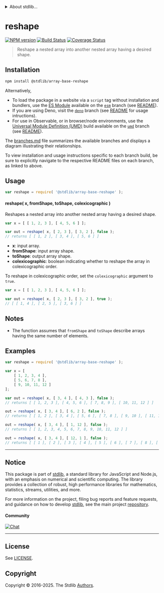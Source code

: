 <!--

@license Apache-2.0

Copyright (c) 2025 The Stdlib Authors.

Licensed under the Apache License, Version 2.0 (the "License");
you may not use this file except in compliance with the License.
You may obtain a copy of the License at

   http://www.apache.org/licenses/LICENSE-2.0

Unless required by applicable law or agreed to in writing, software
distributed under the License is distributed on an "AS IS" BASIS,
WITHOUT WARRANTIES OR CONDITIONS OF ANY KIND, either express or implied.
See the License for the specific language governing permissions and
limitations under the License.

-->


<details>
  <summary>
    About stdlib...
  </summary>
  <p>We believe in a future in which the web is a preferred environment for numerical computation. To help realize this future, we've built stdlib. stdlib is a standard library, with an emphasis on numerical and scientific computation, written in JavaScript (and C) for execution in browsers and in Node.js.</p>
  <p>The library is fully decomposable, being architected in such a way that you can swap out and mix and match APIs and functionality to cater to your exact preferences and use cases.</p>
  <p>When you use stdlib, you can be absolutely certain that you are using the most thorough, rigorous, well-written, studied, documented, tested, measured, and high-quality code out there.</p>
  <p>To join us in bringing numerical computing to the web, get started by checking us out on <a href="https://github.com/stdlib-js/stdlib">GitHub</a>, and please consider <a href="https://opencollective.com/stdlib">financially supporting stdlib</a>. We greatly appreciate your continued support!</p>
</details>

# reshape

[![NPM version][npm-image]][npm-url] [![Build Status][test-image]][test-url] [![Coverage Status][coverage-image]][coverage-url] <!-- [![dependencies][dependencies-image]][dependencies-url] -->

> Reshape a nested array into another nested array having a desired shape.

<section class="installation">

## Installation

```bash
npm install @stdlib/array-base-reshape
```

Alternatively,

-   To load the package in a website via a `script` tag without installation and bundlers, use the [ES Module][es-module] available on the [`esm`][esm-url] branch (see [README][esm-readme]).
-   If you are using Deno, visit the [`deno`][deno-url] branch (see [README][deno-readme] for usage intructions).
-   For use in Observable, or in browser/node environments, use the [Universal Module Definition (UMD)][umd] build available on the [`umd`][umd-url] branch (see [README][umd-readme]).

The [branches.md][branches-url] file summarizes the available branches and displays a diagram illustrating their relationships.

To view installation and usage instructions specific to each branch build, be sure to explicitly navigate to the respective README files on each branch, as linked to above.

</section>

<section class="usage">

## Usage

```javascript
var reshape = require( '@stdlib/array-base-reshape' );
```

#### reshape( x, fromShape, toShape, colexicographic )

Reshapes a nested array into another nested array having a desired shape.

```javascript
var x = [ [ 1, 2, 3 ], [ 4, 5, 6 ] ];

var out = reshape( x, [ 2, 3 ], [ 3, 2 ], false );
// returns [ [ 1, 2 ], [ 3, 4 ], [ 5, 6 ] ]
```

-   **x**: input array.
-   **fromShape**: input array shape.
-   **toShape**: output array shape.
-   **colexicographic**: boolean indicating whether to reshape the array in colexicographic order.

To reshape in colexicographic order, set the `colexicographic` argument to `true`.

```javascript
var x = [ [ 1, 2, 3 ], [ 4, 5, 6 ] ];

var out = reshape( x, [ 2, 3 ], [ 3, 2 ], true );
// [ [ 1, 4 ], [ 2, 5 ], [ 3, 6 ] ]
```

</section>

<!-- /.usage -->

<section class="notes">

## Notes

-   The function assumes that `fromShape` and `toShape` describe arrays having the same number of elements.

</section>

<!-- /.notes -->

<section class="examples">

## Examples

<!-- eslint no-undef: "error" -->

```javascript
var reshape = require( '@stdlib/array-base-reshape' );

var x = [
    [ 1, 2, 3, 4 ],
    [ 5, 6, 7, 8 ],
    [ 9, 10, 11, 12 ]
];

var out = reshape( x, [ 3, 4 ], [ 4, 3 ], false );
// returns [ [ 1, 2, 3 ], [ 4, 5, 6 ], [ 7, 8, 9 ], [ 10, 11, 12 ] ]

out = reshape( x, [ 3, 4 ], [ 6, 2 ], false );
// returns [ [ 1, 2 ], [ 3, 4 ], [ 5, 6 ], [ 7, 8 ], [ 9, 10 ], [ 11, 12 ] ]

out = reshape( x, [ 3, 4 ], [ 1, 12 ], false );
// returns [ [ 1, 2, 3, 4, 5, 6, 7, 8, 9, 10, 11, 12 ] ]

out = reshape( x, [ 3, 4 ], [ 12, 1 ], false );
// returns [ [ 1 ], [ 2 ], [ 3 ], [ 4 ], [ 5 ], [ 6 ], [ 7 ], [ 8 ], [ 9 ], [ 10 ], [ 11 ], [ 12 ] ]
```

</section>

<!-- /.examples -->

<!-- Section for related `stdlib` packages. Do not manually edit this section, as it is automatically populated. -->

<section class="related">

</section>

<!-- /.related -->

<!-- Section for all links. Make sure to keep an empty line after the `section` element and another before the `/section` close. -->


<section class="main-repo" >

* * *

## Notice

This package is part of [stdlib][stdlib], a standard library for JavaScript and Node.js, with an emphasis on numerical and scientific computing. The library provides a collection of robust, high performance libraries for mathematics, statistics, streams, utilities, and more.

For more information on the project, filing bug reports and feature requests, and guidance on how to develop [stdlib][stdlib], see the main project [repository][stdlib].

#### Community

[![Chat][chat-image]][chat-url]

---

## License

See [LICENSE][stdlib-license].


## Copyright

Copyright &copy; 2016-2025. The Stdlib [Authors][stdlib-authors].

</section>

<!-- /.stdlib -->

<!-- Section for all links. Make sure to keep an empty line after the `section` element and another before the `/section` close. -->

<section class="links">

[npm-image]: http://img.shields.io/npm/v/@stdlib/array-base-reshape.svg
[npm-url]: https://npmjs.org/package/@stdlib/array-base-reshape

[test-image]: https://github.com/stdlib-js/array-base-reshape/actions/workflows/test.yml/badge.svg?branch=main
[test-url]: https://github.com/stdlib-js/array-base-reshape/actions/workflows/test.yml?query=branch:main

[coverage-image]: https://img.shields.io/codecov/c/github/stdlib-js/array-base-reshape/main.svg
[coverage-url]: https://codecov.io/github/stdlib-js/array-base-reshape?branch=main

<!--

[dependencies-image]: https://img.shields.io/david/stdlib-js/array-base-reshape.svg
[dependencies-url]: https://david-dm.org/stdlib-js/array-base-reshape/main

-->

[chat-image]: https://img.shields.io/gitter/room/stdlib-js/stdlib.svg
[chat-url]: https://app.gitter.im/#/room/#stdlib-js_stdlib:gitter.im

[stdlib]: https://github.com/stdlib-js/stdlib

[stdlib-authors]: https://github.com/stdlib-js/stdlib/graphs/contributors

[umd]: https://github.com/umdjs/umd
[es-module]: https://developer.mozilla.org/en-US/docs/Web/JavaScript/Guide/Modules

[deno-url]: https://github.com/stdlib-js/array-base-reshape/tree/deno
[deno-readme]: https://github.com/stdlib-js/array-base-reshape/blob/deno/README.md
[umd-url]: https://github.com/stdlib-js/array-base-reshape/tree/umd
[umd-readme]: https://github.com/stdlib-js/array-base-reshape/blob/umd/README.md
[esm-url]: https://github.com/stdlib-js/array-base-reshape/tree/esm
[esm-readme]: https://github.com/stdlib-js/array-base-reshape/blob/esm/README.md
[branches-url]: https://github.com/stdlib-js/array-base-reshape/blob/main/branches.md

[stdlib-license]: https://raw.githubusercontent.com/stdlib-js/array-base-reshape/main/LICENSE

<!-- <related-links> -->

<!-- </related-links> -->

</section>

<!-- /.links -->
